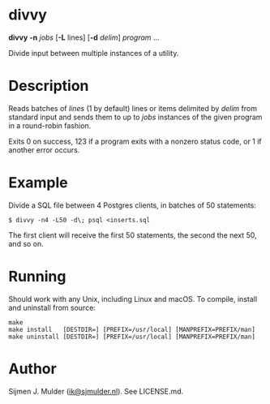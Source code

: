 divvy
=====

**divvy** **-n** *jobs* [**-L** lines] [**-d** *delim*] *program* ...

Divide input between multiple instances of a utility.

Description
===========
Reads batches of *lines* (1 by default) lines or items delimited by
*delim* from standard input and sends them to up to *jobs* instances of
the given program in a round-robin fashion.

Exits 0 on success, 123 if a program exits with a nonzero status code,
or 1 if another error occurs.

Example
=======
Divide a SQL file between 4 Postgres clients, in batches of 50
statements:

    $ divvy -n4 -L50 -d\; psql <inserts.sql

The first client will receive the first 50 statements, the second the
next 50, and so on.

Running
=======
Should work with any Unix, including Linux and macOS. To compile,
install and uninstall from source:

    make
    make install   [DESTDIR=] [PREFIX=/usr/local] [MANPREFIX=PREFIX/man]
    make uninstall [DESTDIR=] [PREFIX=/usr/local] [MANPREFIX=PREFIX/man]

Author
======
Sijmen J. Mulder (<ik@sjmulder.nl>). See LICENSE.md.
